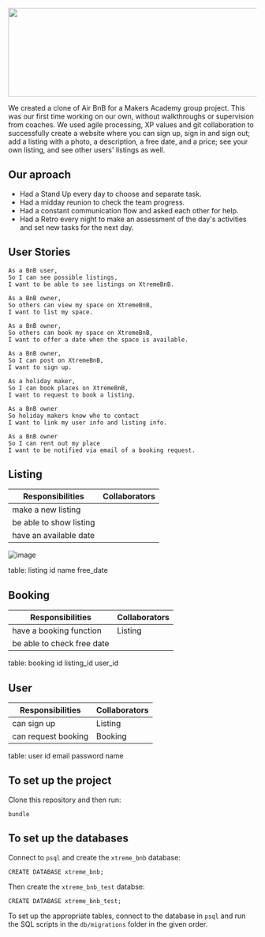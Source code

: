 <p align="center">
  <img width="600" height="180" src="https://user-images.githubusercontent.com/71934417/114875074-d8370e80-9df4-11eb-9a15-db933662ce0b.png">
</p>
  
We created a clone of Air BnB for a Makers Academy group project. This was our first time working on our own, without walkthroughs or supervision from coaches. We used agile processing, XP values and git collaboration to successfully create a website where you can sign up, sign in and sign out; add a listing with a photo, a description, a free date, and a price; see your own listing, and see other users' listings as well. 

## Our aproach

- Had a Stand Up every day to choose and separate task.
- Had a midday reunion to check the team progress.
- Had a constant communication flow and asked each other for help.
- Had a Retro every night to make an assessment of the day's activities and set new tasks for the next day.

## User Stories

```
As a BnB user,
So I can see possible listings,
I want to be able to see listings on XtremeBnB.

As a BnB owner,
So others can view my space on XtremeBnB,
I want to list my space.

As a BnB owner,
So others can book my space on XtremeBnB,
I want to offer a date when the space is available.

As a BnB owner,
So I can post on XtremeBnB,
I want to sign up.

As a holiday maker,
So I can book places on XtremeBnB,
I want to request to book a listing.

As a BnB owner
So holiday makers know who to contact
I want to link my user info and listing info.

As a BnB owner
So I can rent out my place
I want to be notified via email of a booking request.

```

## Listing

| Responsibilities        | Collaborators |
| ----------------------- | ------------- |
| make a new listing      |               |
| be able to show listing |               |
| have an available date  |               |

![image](https://github.com/day-katy/Xtreme_Prestige_Worldwide_BnB/blob/main/images/user_story_1.png?raw=true)

table: listing
id name free_date

## Booking

| Responsibilities           | Collaborators |
| -------------------------- | ------------- |
| have a booking function    | Listing       |
| be able to check free date |

table: booking
id listing_id user_id

## User

| Responsibilities    | Collaborators |
| ------------------- | ------------- |
| can sign up         | Listing       |
| can request booking | Booking       |

table: user
id email password name

## To set up the project

Clone this repository and then run:

```
bundle
```

## To set up the databases

Connect to `psql` and create the `xtreme_bnb` database:

```
CREATE DATABASE xtreme_bnb;
```

Then create the `xtreme_bnb_test` databse:

```
CREATE DATABASE xtreme_bnb_test;
```

To set up the appropriate tables, connect to the database in `psql` and run the SQL scripts in the `db/migrations` folder in the given order.
